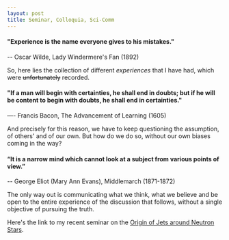 ```yaml
---
layout: post
title: Seminar, Colloquia, Sci-Comm
---
```

#### "Experience is the name everyone gives to his mistakes."
-- Oscar Wilde, Lady Windermere's Fan (1892)

So, here lies the collection of different _experiences_ that I have had, which were ~~unfortunately~~ recorded.

#### "If a man will begin with certainties, he shall end in doubts; but if he will be content to begin with doubts, he shall end in certainties."
—- Francis Bacon, The Advancement of Learning (1605)

And precisely for this reason, we have to keep questioning the assumption, of others' and of our own. But how do we do so, without our own biases coming in the way?

#### “It is a narrow mind which cannot look at a subject from various points of view.”
-- George Eliot (Mary Ann Evans), Middlemarch (1871-1872)

The only way out is communicating what we think, what we believe and be open to the entire experience of the discussion that follows, without a single objective of pursuing the truth.

Here's the link to my recent seminar on the [Origin of Jets around Neutron Stars](https://youtu.be/y_XMcYJ5dL4).
